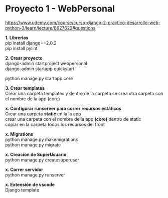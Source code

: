 # Proyecto 1 - WebPersonal  
https://www.udemy.com/course/curso-django-2-practico-desarrollo-web-python-3/learn/lecture/8627622#questions  

**1. Librerias**  
pip install django==2.0.2  
pip install pylint

**2. Crear proyecto**  
django-admin startproject webpersonal  
django-admin startapp quickstart   

python manage.py startapp core  

**3. Crear templates**  
Crear una carpeta templates y dentro de la carpeta se crea otra carpeta con el nombre de la app (core)  

**x. Configurar runserver para correr recursos estáticos**  
Crear una carpeta **static** en la la app  
crear una carpeta con el nombre de la app **(core)** dentro de static  
copiar en la carpeta todos los recursos del front  

**x. Migrations**  
python manage.py makemigrations  
python manage.py migrate  

**x. Creación de SuperUsuario**  
python manage.py createsuperuser 

**x. Correr servidor**  
python manage.py runserver

**x. Extensión de vscode**  
Django template  

